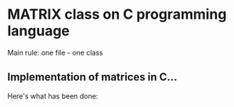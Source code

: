 # MATRIX class on C programming language
Main rule: one file - one class

## Implementation of matrices in C...

Here's what has been done: